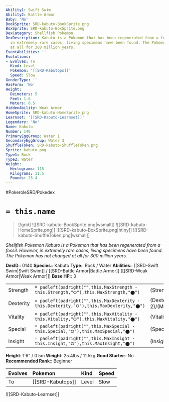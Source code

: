 ```yaml
---
Ability1: Swift Swim
Ability2: Battle Armor
Baby: 'No'
BookSprite: SRD-kabuto-BookSprite.png
BoxSprite: SRD-kabuto-BoxSprite.png
DexCategory: Shellfish Pokemon
DexDescription: Kabuto is a Pokemon that has been regenerated from a fossil. However,
  in extremely rare cases, living specimens have been found. The Pokemon has not changed
  at all for 300 million years.
EventAbilities: ''
Evolutions:
- Evolves: To
  Kind: Level
  Pokemon: '[[SRD-Kabutops]]'
  Speed: Slow
GenderType: ''
HasForm: 'No'
Height:
  Deimeters: 5
  Feet: 1.6
  Meters: 0.5
HiddenAbility: Weak Armor
HomeSprite: SRD-kabuto-HomeSprite.png
Learnset: '[[SRD-Kabuto-Learnset]]'
Legendary: 'No'
Name: Kabuto
Number: 140
PrimaryEggGroup: Water 1
SecondaryEggGroup: Water 3
ShuffleToken: SRD-kabuto-ShuffleToken.png
Sprite: kabuto.png
Type1: Rock
Type2: Water
Weight:
  Hectograms: 115
  Kilograms: 11.5
  Pounds: 25.4
---
```


#PokeroleSRD/Pokedex

# `= this.name`

> [!grid]
> ![[SRD-kabuto-BookSprite.png|wsmall]]
> ![[SRD-kabuto-HomeSprite.png]]
> ![[SRD-kabuto-BoxSprite.png|htiny]]
> ![[SRD-kabuto-ShuffleToken.png|wsmall]]


*Shellfish Pokemon*
*Kabuto is a Pokemon that has been regenerated from a fossil. However, in extremely rare cases, living specimens have been found. The Pokemon has not changed at all for 300 million years.*

**DexID**:: 0140
**Species**:: Kabuto
**Type**:: Rock / Water
**Abilities**:: [[SRD-Swift Swim|Swift Swim]] / [[SRD-Battle Armor|Battle Armor]] ([[SRD-Weak Armor|Weak Armor]])
**Base HP**:: 3

|           |                                                                                        |                                          |
| --------- | -------------------------------------------------------------------------------------- | ---------------------------------------- |
| Strength  | `= padleft(padright("",this.MaxStrength - this.Strength,"⭘"),this.MaxStrength,"⬤")`    | (Strength::2)/(MaxStrength::5)   |
| Dexterity | `= padleft(padright("",this.MaxDexterity - this.Dexterity,"⭘"),this.MaxDexterity,"⬤")` | (Dexterity:: 2)/(MaxDexterity::4) |
| Vitality  | `= padleft(padright("",this.MaxVitality - this.Vitality,"⭘"),this.MaxVitality,"⬤")`    | (Vitality::2)/(MaxVitality::5)   |
| Special   | `= padleft(padright("",this.MaxSpecial - this.Special,"⭘"),this.MaxSpecial,"⬤")`       | (Special::2)/(MaxSpecial::4)     |
| Insight   | `= padleft(padright("",this.MaxInsight - this.Insight,"⭘"),this.MaxInsight,"⬤")`       | (Insight::2)/(MaxInsight::4)     |

**Height**: 1'6" / 0.5m
**Weight**: 25.4lbs / 11.5kg
**Good Starter**:: No
**Recommended Rank**:: Beginner

| Evolves   | Pokemon          | Kind   | Speed   |
|:----------|:-----------------|:-------|:--------|
| To        | [[SRD-Kabutops]] | Level  | Slow    |

![[SRD-Kabuto-Learnset]]